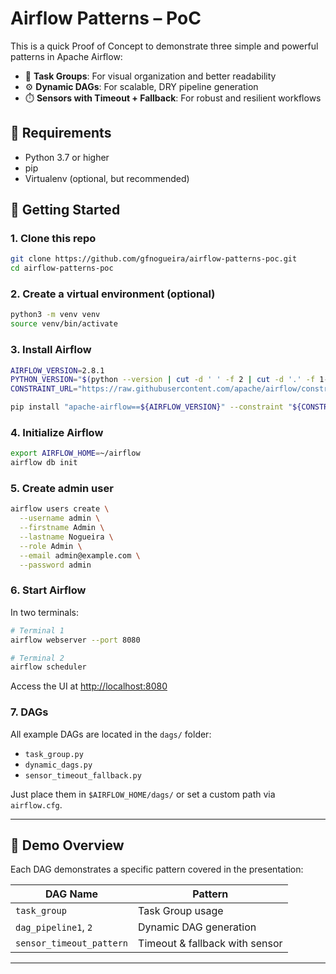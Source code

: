 # Airflow Patterns – PoC

This is a quick Proof of Concept to demonstrate three simple and powerful patterns in Apache Airflow:

- 🧩 **Task Groups**: For visual organization and better readability
- ⚙️ **Dynamic DAGs**: For scalable, DRY pipeline generation
- ⏱️ **Sensors with Timeout + Fallback**: For robust and resilient workflows

## 🔧 Requirements

- Python 3.7 or higher
- pip
- Virtualenv (optional, but recommended)

## 🚀 Getting Started

### 1. Clone this repo

```bash
git clone https://github.com/gfnogueira/airflow-patterns-poc.git
cd airflow-patterns-poc
```

### 2. Create a virtual environment (optional)

```bash
python3 -m venv venv
source venv/bin/activate
```

### 3. Install Airflow

```bash
AIRFLOW_VERSION=2.8.1
PYTHON_VERSION="$(python --version | cut -d ' ' -f 2 | cut -d '.' -f 1-2)"
CONSTRAINT_URL="https://raw.githubusercontent.com/apache/airflow/constraints-${AIRFLOW_VERSION}/constraints-${PYTHON_VERSION}.txt"

pip install "apache-airflow==${AIRFLOW_VERSION}" --constraint "${CONSTRAINT_URL}"
```

### 4. Initialize Airflow

```bash
export AIRFLOW_HOME=~/airflow
airflow db init
```

### 5. Create admin user

```bash
airflow users create \
  --username admin \
  --firstname Admin \
  --lastname Nogueira \
  --role Admin \
  --email admin@example.com \
  --password admin
```

### 6. Start Airflow

In two terminals:

```bash
# Terminal 1
airflow webserver --port 8080

# Terminal 2
airflow scheduler
```

Access the UI at [http://localhost:8080](http://localhost:8080)



### 7. DAGs

All example DAGs are located in the `dags/` folder:
- `task_group.py`
- `dynamic_dags.py`
- `sensor_timeout_fallback.py`

Just place them in `$AIRFLOW_HOME/dags/` or set a custom path via `airflow.cfg`.

---

## 🧪 Demo Overview

Each DAG demonstrates a specific pattern covered in the presentation:

| DAG Name               | Pattern                     |
|------------------------|-----------------------------|
| `task_group`           | Task Group usage            |
| `dag_pipeline1`, `2`   | Dynamic DAG generation      |
| `sensor_timeout_pattern` | Timeout & fallback with sensor |

---
